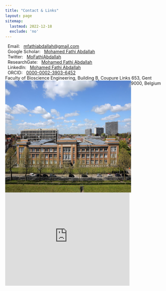 ```yaml
---
title: "Contact & Links"
layout: page
sitemap:
  lastmod: 2022-12-18
  exclude: 'no'
---
```

<p>
    <i class="fas fa-envelope"></i> &nbsp; Email: &nbsp; <a href="mfathiabdallah@gmail.com" target="_blank">mfathiabdallah@gmail.com</a><br>
    <i class="fab fa-google"></i>   &nbsp; Google Scholar: &nbsp; <a href="https://scholar.google.com/citations?user=05FfukgAAAAJ&hl=en" target="_blank">Mohamed Fathi Abdallah</a><br>
    <i class="fab fa-twitter"></i>  &nbsp; Twitter: &nbsp; <a href="https://twitter.com/MoFathiAbdallah" target="_blank">MoFathiAbdallah</a><br>
     <i class="fab fa-twitter"></i>  &nbsp; ResearchGate: &nbsp; <a href="https://www.researchgate.net/profile/Mohamed-Abdallah-13" target="_blank">Mohamed Fathi Abdallah</a><br>
    <i class="fab fa-linkedin"></i> &nbsp; LinkedIn: &nbsp; <a href="https://www.linkedin.com/in/mohamed-fathi-abdallah-66126a38/" target="_blank">Mohamed Fathi Abdallah</a><br>
    <i class="fab fa-orcid"></i>    &nbsp; ORCID: &nbsp; <a href="https://orcid.org/0000-0002-3903-6452" target="_blank">0000-0002-3903-6452</a><br>
Faculty of Bioscience Engineering, Building B, Coupure Links 653, Gent 9000, Belgium
<img align="left" width="405" height="360" style="float: left; margin-left: 0px;" src="/images/BioScience.jpg"> 
<iframe src="https://www.google.com/maps/embed?pb=!1m14!1m8!1m3!1d40128.26671247878!2d3.6826948105099344!3d51.052780000000006!3m2!1i1024!2i768!4f13.1!3m3!1m2!1s0x0%3A0x74bcd9a347ac3d5f!2sFaculty%20of%20Bioscience%20Engineering%2C%20Ghent%20University!5e0!3m2!1sen!2sbe!4v1671396843179!5m2!1sen!2sbe" width="400" height="300" style="border:0;" allowfullscreen="" loading="lazy" referrerpolicy="no-referrer-when-downgrade"></iframe>
